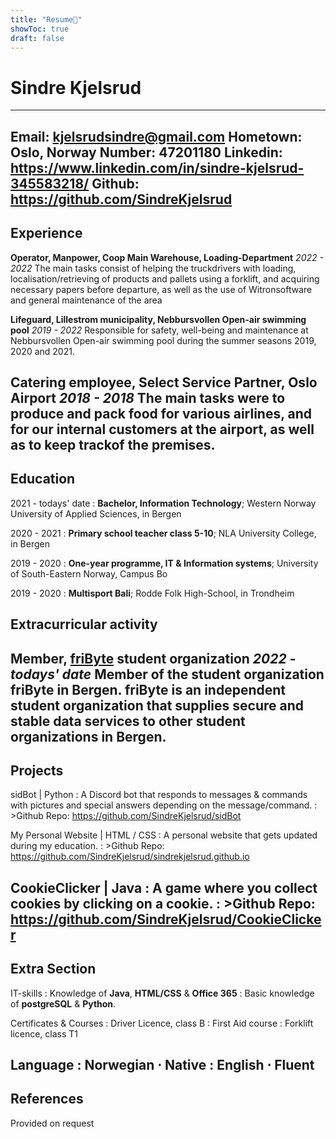 ```yaml
---
title: "Resume📜"
showToc: true
draft: false
---
```

Sindre Kjelsrud
============
-----------------------------------------------
Email: kjelsrudsindre@gmail.com
Hometown: Oslo, Norway
Number: 47201180
Linkedin: https://www.linkedin.com/in/sindre-kjelsrud-345583218/
Github: https://github.com/SindreKjelsrud
-----------------------------------------------
Experience
----------
**Operator, Manpower, Coop Main Warehouse, Loading-Department**
*2022 - 2022*
The main tasks consist of helping the truckdrivers with loading, localisation/retrieving of products and pallets using a forklift, and acquiring necessary papers before departure, as well as the use of Witronsoftware and general maintenance of the area

**Lifeguard, Lillestrom municipality, Nebbursvollen Open-air swimming pool**
*2019 - 2022*
Responsible for safety, well-being and maintenance at Nebbursvollen Open-air swimming pool during the summer seasons 2019, 2020 and 2021.

**Catering employee, Select Service Partner, Oslo Airport**
*2018 - 2018*
The main tasks were to produce and pack food for various airlines, and for our internal customers at the airport, as well as to keep trackof the premises.
-----------------------------------------------
Education
---------
2021 - todays' date
:   **Bachelor, Information Technology**; Western Norway University of Applied Sciences, in Bergen

2020 - 2021
:   **Primary school teacher class 5-10**; NLA University College, in Bergen

2019 - 2020
:   **One-year programme, IT & Information systems**; University of South-Eastern Norway, Campus Bo

2019 - 2020
:   **Multisport Bali**; Rodde Folk High-School, in Trondheim

Extracurricular activity
---------
**Member, [friByte](http://friByte.no) student organization**
*2022 - todays' date*
Member of the student organization friByte in Bergen. friByte is an independent student organization that supplies secure and stable data services to other student organizations in Bergen.
-----------------------------------------------
Projects
----------
sidBot | Python
:   A Discord bot that responds to messages & commands with pictures and special answers depending on the message/command.
: >Github Repo: https://github.com/SindreKjelsrud/sidBot

My Personal Website | HTML / CSS
:   A personal website that gets updated during my education.
: >Github Repo: https://github.com/SindreKjelsrud/sindrekjelsrud.github.io

CookieClicker | Java
:   A game where you collect cookies by clicking on a cookie.
: >Github Repo: https://github.com/SindreKjelsrud/CookieClicker
-----------------------------------------------
Extra Section
----------
IT-skills
:   Knowledge of **Java**, **HTML/CSS** & **Office 365**
:   Basic knowledge of **postgreSQL** &  **Python**.

Certificates & Courses
:   Driver Licence, class B
:   First Aid course 
:   Forklift licence, class T1

Language
:   Norwegian ⋅ Native 
:   English ⋅ Fluent
-----------------------------------------------
References
----------
Provided on request
